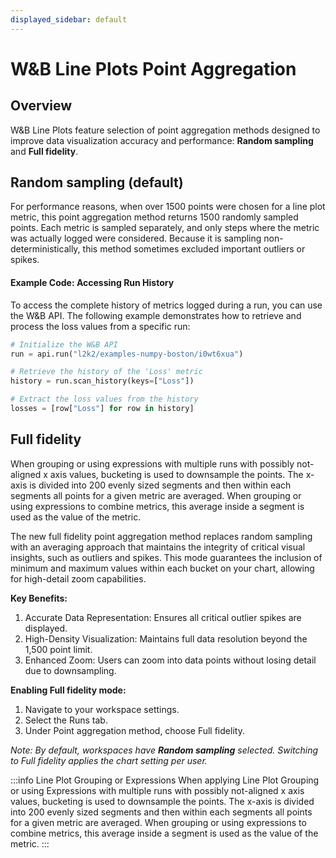 ```yaml
---
displayed_sidebar: default
---
```


# W&B Line Plots Point Aggregation

## Overview
W&B Line Plots feature selection of point aggregation methods designed to improve data visualization accuracy and performance: **Random sampling** and **Full fidelity**.

## Random sampling (default)
For performance reasons, when over 1500 points were chosen for a line plot metric, this point aggregation method returns 1500 randomly sampled points. Each metric is sampled separately, and only steps where the metric was actually logged were considered. Because it is sampling non-deterministically, this method sometimes excluded important outliers or spikes.


#### Example Code: Accessing Run History

To access the complete history of metrics logged during a run, you can use the W&B API. The following example demonstrates how to retrieve and process the loss values from a specific run:

```python
# Initialize the W&B API
run = api.run("l2k2/examples-numpy-boston/i0wt6xua")

# Retrieve the history of the 'Loss' metric
history = run.scan_history(keys=["Loss"])

# Extract the loss values from the history
losses = [row["Loss"] for row in history]
```

## Full fidelity

When grouping or using expressions with multiple runs with possibly not-aligned x axis values, bucketing is used to downsample the points.  The x-axis is divided into 200 evenly sized segments and then within each segments all points for a given metric are averaged. When grouping or using expressions to combine metrics, this average inside a segment is used as the value of the metric.

The new full fidelity point aggregation method replaces random sampling with an averaging approach that maintains the integrity of critical visual insights, such as outliers and spikes. This mode guarantees the inclusion of minimum and maximum values within each bucket on your chart, allowing for high-detail zoom capabilities.

**Key Benefits:**
1. Accurate Data Representation: Ensures all critical outlier spikes are displayed.
2. High-Density Visualization: Maintains full data resolution beyond the 1,500 point limit.
3. Enhanced Zoom: Users can zoom into data points without losing detail due to downsampling.

**Enabling Full fidelity mode:**
1. Navigate to your workspace settings.
2. Select the Runs tab.
3. Under Point aggregation method, choose Full fidelity.


_Note: By default, workspaces have **Random sampling** selected. Switching to Full fidelity applies the chart setting per user._

:::info Line Plot Grouping or Expressions
When applying Line Plot Grouping or using Expressions with multiple runs with possibly not-aligned x axis values, bucketing is used to downsample the points.  The x-axis is divided into 200 evenly sized segments and then within each segments all points for a given metric are averaged. When grouping or using expressions to combine metrics, this average inside a segment is used as the value of the metric.
:::